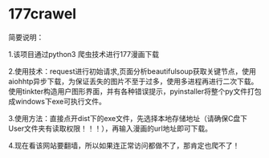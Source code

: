 # 177crawel

简要说明：


1.该项目通过python3 爬虫技术进行177漫画下载




2.使用技术：request进行初始请求,页面分析beautifulsoup获取关键节点，使用aiohhtp异步下载，为保证丢失的图片不至于过多，使用多进程再进行二次下载。使用tinkter构造用户图形界面，并有各种错误提示，pyinstaller将整个py文件打包成windows下exe可执行文件。





3.使用方法：直接点开dist下的exe文件，先选择本地存储地址（请确保C盘下User文件夹有读取权限！！！），再输入漫画的url地址即可下载。




4.现在看该网站要翻墙，所以如果连正常访问都做不了，那肯定也爬不了！

